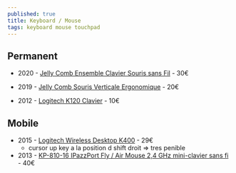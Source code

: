 ```yaml
---
published: true
title: Keyboard / Mouse
tags: keyboard mouse touchpad
---
```

## Permanent
- 2020 - [Jelly Comb Ensemble Clavier Souris sans Fil](https://www.amazon.fr/gp/product/B081YKB238/ref=ppx_yo_dt_b_asin_title_o00_s00?ie=UTF8&psc=1) - 30€
- 2019 - [Jelly Comb Souris Verticale Ergonomique](https://www.amazon.fr/gp/product/B076RZN17B/ref=ppx_yo_dt_b_asin_title_o00_s00?ie=UTF8&psc=1) - 20€

- 2012 - [Logitech K120 Clavier](https://www.amazon.fr/gp/product/B003V0QEV0/ref=ppx_yo_dt_b_asin_title_o00_s00?ie=UTF8&psc=1) - 10€

## Mobile
- 2015 - [Logitech Wireless Desktop K400](https://www.amazon.fr/gp/product/B005DVQZM8/ref=ppx_yo_dt_b_asin_title_o00_s00?ie=UTF8&psc=1) - 29€
	- cursor up key a la position d shift droit => tres penible
- 2013 - [KP-810-16 IPazzPort Fly / Air Mouse 2,4 GHz mini-clavier sans fi](https://www.amazon.com/iPazzPort-Wireless-Keyboard-Backlight-KP-810-16/dp/B006OW1J1M) - 40€
